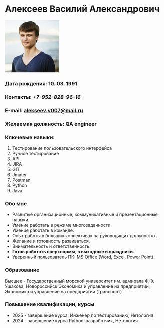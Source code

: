 # **Алексеев Василий Александрович**

![Фото](photo/photo.png)

### Дата рождения: 10. 03. 1991

### Контакты: _+7-952-828-96-16_
### E-mail: [alekseev.v007@mail.ru](alekseev.v007@mail.ru)

### Желаемая должность: **QA engineer**

### Ключевые навыки:

1. Тестирование пользовательского интерфейса
2. Ручное тестирование
3. API
4. JIRA
5. GIT
6. Jmater
7. Postman
8. Python
9. Java


### Обо мне
- Развитые организационные, коммуникативные и презентационные навыки.
- Умение работать в режиме многозадачности.
- Умение работать в команде.
- Опыт работы в больших коллективах на руководящих должностях.
- Желание и готовность развиваться.
- Внимательность и ответственность.
- **Готов работать сверхнормы, в выходные и праздники.**
- Уверенный пользователь ПК: MS Office (Word, Excel, Power Point).
### Образование
Высшее - Государственный морской университет им. адмирала Ф.Ф. Ушакова, Новороссийск
Экономика и управление на предприятии, Экономика и управление на предприятии (транспорт)
### Повышение квалификации, курсы
- 2025 - завершение курса.	Инженер по тестированию, Нетология
- 2024 - завершение курса	Python-разработчик, Нетология


